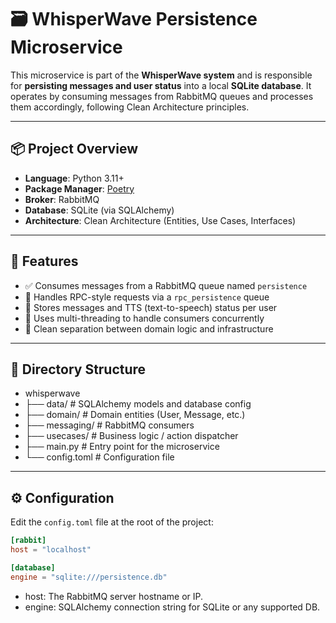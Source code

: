# 🗃️ WhisperWave Persistence Microservice

This microservice is part of the **WhisperWave system** and is responsible for **persisting messages and user status** into a local **SQLite database**. It operates by consuming messages from RabbitMQ queues and processes them accordingly, following Clean Architecture principles.

---

## 📦 Project Overview

- **Language**: Python 3.11+
- **Package Manager**: [Poetry](https://python-poetry.org/)
- **Broker**: RabbitMQ
- **Database**: SQLite (via SQLAlchemy)
- **Architecture**: Clean Architecture (Entities, Use Cases, Interfaces)

---

## 🧰 Features

- ✅ Consumes messages from a RabbitMQ queue named `persistence`
- 🔁 Handles RPC-style requests via a `rpc_persistence` queue
- 💾 Stores messages and TTS (text-to-speech) status per user
- 🧵 Uses multi-threading to handle consumers concurrently
- 🧼 Clean separation between domain logic and infrastructure

---

## 📁 Directory Structure
- whisperwave
- ├── data/ # SQLAlchemy models and database config
- ├── domain/ # Domain entities (User, Message, etc.)
- ├── messaging/ # RabbitMQ consumers
- ├── usecases/ # Business logic / action dispatcher
- ├── main.py # Entry point for the microservice
- └── config.toml # Configuration file

---

## ⚙️ Configuration

Edit the `config.toml` file at the root of the project:

```toml
[rabbit]
host = "localhost"

[database]
engine = "sqlite:///persistence.db"
```

- host: The RabbitMQ server hostname or IP.
- engine: SQLAlchemy connection string for SQLite or any supported DB.
